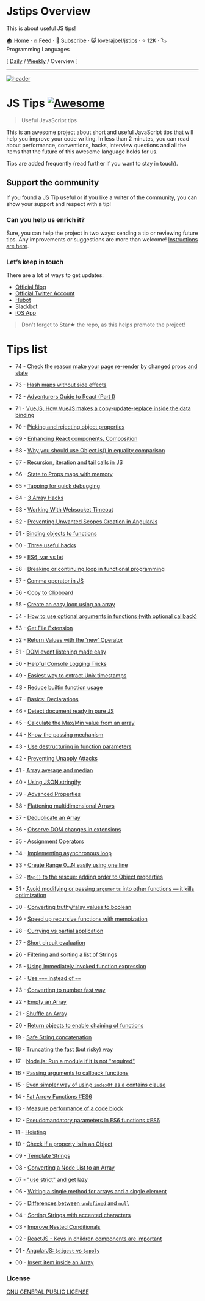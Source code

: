 # Jstips Overview

This is about useful JS tips!

[🏠 Home](/README.md) · [🔥 Feed](https://test.trackawesomelist.com/loverajoel/jstips/rss.xml) · [📮 Subscribe](https://trackawesomelist.us17.list-manage.com/subscribe?u=d2f0117aa829c83a63ec63c2f&id=36a103854c) · [😺 loverajoel/jstips](https://github.com/loverajoel/jstips/blob/master/README.md) · ⭐ 12K · 🏷️ Programming Languages

[ [Daily](/content/loverajoel/jstips/README.md) / [Weekly](/content/loverajoel/jstips/week/README.md) / Overview ]

---

[![header](https://pbs.twimg.com/profile_banners/4539400881/1613214971/1500x500)](https://www.jstips.co/book/?utm_source=github\&utm_medium=header\&utm_campaign=book\&utm_content=pro)

# JS Tips [![Awesome](https://cdn.rawgit.com/sindresorhus/awesome/d7305f38d29fed78fa85652e3a63e154dd8e8829/media/badge.svg)](https://github.com/sindresorhus/awesome)

> Useful JavaScript tips

This is an awesome project about short and useful JavaScript tips that will help you improve your code writing. In less than 2 minutes, you can read about performance, conventions, hacks, interview questions and all the items that the future of this awesome language holds for us.

Tips are added frequently (read further if you want to stay in touch).

## Support the community

If you found a JS Tip useful or if you like a writer of the community, you can show your support and respect with a tip!

### Can you help us enrich it?

Sure, you can help the project in two ways: sending a tip or reviewing future tips.
Any improvements or suggestions are more than welcome!
[Instructions are here](https://github.com/loverajoel/jstips/blob/master/CONTRIBUTING.md).

### Let’s keep in touch

There are a lot of ways to get updates:

*   [Official Blog](http://www.jstips.co)
*   [Official Twitter Account](https://twitter.com/tips_js)
*   [Hubot](https://github.com/dggriffin/hubot-jstips)
*   [Slackbot](https://github.com/radibit/js-tips-slack-bot)
*   [iOS App](https://goo.gl/Y9WiBc)

> Don't forget to Star★ the repo, as this helps promote the project!

# Tips list

*   74 - [Check the reason make your page re-render by changed props and state](http://www.jstips.co/en/react/trace-the-reason-make-your-page-rerender/)

*   73 - [Hash maps without side effects](http://www.jstips.co/en/javascript/hash-maps-without-side-effects/)

*   72 - [Adventurers Guide to React (Part I)](http://www.jstips.co/en/react/adventurers-guide-to-react/)

*   71 - [VueJS, How VueJS makes a copy-update-replace inside the data binding](http://www.jstips.co/en/more/vuejs-how-vuejs-makes-a-copy-update-replace-inside-the-data-binding/)

*   70 - [Picking and rejecting object properties](http://www.jstips.co/en/javascript/picking-and-rejecting-object-properties/)

*   69 - [Enhancing React components, Composition](http://www.jstips.co/en/react/enhancing-react-components-composition/)

*   68 - [Why you should use Object.is() in equality comparison](http://www.jstips.co/en/javascript/why-you-should-use-Object.is\(\)-in-equality-comparison/)

*   67 - [Recursion, iteration and tail calls in JS](http://www.jstips.co/en/javascript/recursion-iteration-and-tail-calls-in-js/)

*   66 - [State to Props maps with memory](http://www.jstips.co/en/react/state-to-props-maps-with-memory/)

*   65 - [Tapping for quick debugging](http://www.jstips.co/en/javascript/tapping-for-quick-debugging/)

*   64 - [3 Array Hacks](http://www.jstips.co/en/javascript/3-array-hacks/)

*   63 - [Working With Websocket Timeout](http://www.jstips.co/en/javascript/working-with-websocket-timeout/)

*   62 - [Preventing Unwanted Scopes Creation in AngularJs](http://www.jstips.co/en/angular/preventing-unwanted-scopes-creation-in-angularjs/)

*   61 - [Binding objects to functions](http://www.jstips.co/en/javascript/binding-objects-to-functions/)

*   60 - [Three useful hacks](http://www.jstips.co/en/javascript/three-useful-hacks/)

*   59 - [ES6, var vs let](http://www.jstips.co/en/javascript/keyword-var-vs-let/)

*   58 - [Breaking or continuing loop in functional programming](http://www.jstips.co/en/javascript/break-continue-loop-functional/)

*   57 - [Comma operator in JS](http://www.jstips.co/en/javascript/comma-operaton-in-js/)

*   56 - [Copy to Clipboard](http://www.jstips.co/en/javascript/copy-to-clipboard/)

*   55 - [Create an easy loop using an array](http://www.jstips.co/en/javascript/make-easy-loop-on-array/)

*   54 - [How to use optional arguments in functions (with optional callback)](http://www.jstips.co/en/javascript/use-optional-arguments/)

*   53 - [Get File Extension](http://www.jstips.co/en/javascript/get-file-extension/)

*   52 - [Return Values with the 'new' Operator](http://www.jstips.co/en/javascript/return-values-with-the-new-operator/)

*   51 - [DOM event listening made easy](http://www.jstips.co/en/javascript/DOM-event-listening-made-easy/)

*   50 - [Helpful Console Logging Tricks](http://www.jstips.co/en/javascript/helpful-console-log-hacks/)

*   49 - [Easiest way to extract Unix timestamps](http://www.jstips.co/en/javascript/extract-unix-timestamp-easily/)

*   48 - [Reduce builtin function usage](http://www.jstips.co/en/javascript/reminders-about-reduce-function-usage/)

*   47 - [Basics: Declarations](http://www.jstips.co/en/javascript/basics-declarations/)

*   46 - [Detect document ready in pure JS](http://www.jstips.co/en/javascript/detect-document-ready-in-pure-js/)

*   45 - [Calculate the Max/Min value from an array](http://www.jstips.co/en/javascript/calculate-the-max-min-value-from-an-array/)

*   44 - [Know the passing mechanism](http://www.jstips.co/en/javascript/know-the-passing-mechanism/)

*   43 - [Use destructuring in function parameters](http://www.jstips.co/en/javascript/use-destructuring-in-function-parameters/)

*   42 - [Preventing Unapply Attacks](http://www.jstips.co/en/javascript/preventing-unapply-attacks/)

*   41 - [Array average and median](http://www.jstips.co/en/javascript/array-average-and-median/)

*   40 - [Using JSON.stringify](http://www.jstips.co/en/javascript/using-json-stringify/)

*   39 - [Advanced Properties](http://www.jstips.co/en/javascript/advanced-properties/)

*   38 - [Flattening multidimensional Arrays](http://www.jstips.co/en/javascript/flattening-multidimensional-arrays-in-javascript/)

*   37 - [Deduplicate an Array](http://www.jstips.co/en/javascript/deduplicate-an-array/)

*   36 - [Observe DOM changes in extensions](http://www.jstips.co/en/javascript/observe-dom-changes/)

*   35 - [Assignment Operators](http://www.jstips.co/en/javascript/assignment-shorthands/)

*   34 - [Implementing asynchronous loop](http://www.jstips.co/en/javascript/implementing-asynchronous-loops/)

*   33 - [Create Range 0...N easily using one line](http://www.jstips.co/en/javascript/create-range-0-n-easily-using-one-line/)

*   32 - [`Map()` to the rescue: adding order to Object properties](http://www.jstips.co/en/javascript/map-to-the-rescue-adding-order-to-object-properties/)

*   31 - [Avoid modifying or passing `arguments` into other functions — it kills optimization](http://www.jstips.co/en/javascript/avoid-modifying-or-passing-arguments-into-other-functions-it-kills-optimization/)

*   30 - [Converting truthy/falsy values to boolean](http://www.jstips.co/en/javascript/converting-truthy-falsy-values-to-boolean/)

*   29 - [Speed up recursive functions with memoization](http://www.jstips.co/en/javascript/speed-up-recursive-functions-with-memoization/)

*   28 - [Currying vs partial application](http://www.jstips.co/en/javascript/curry-vs-partial-application/)

*   27 - [Short circuit evaluation](http://www.jstips.co/en/javascript/short-circuit-evaluation-in-js/)

*   26 - [Filtering and sorting a list of Strings](http://www.jstips.co/en/javascript/filtering-and-sorting-a-list-of-strings/)

*   25 - [Using immediately invoked function expression](http://www.jstips.co/en/javascript/Using-immediately-invoked-function-expression/)

*   24 - [Use `===` instead of `==`](http://www.jstips.co/en/javascript/use_===_instead_of_==/)

*   23 - [Converting to number fast way](http://www.jstips.co/en/javascript/converting-to-number-fast-way/)

*   22 - [Empty an Array](http://www.jstips.co/en/javascript/two-ways-to-empty-an-array/)

*   21 - [Shuffle an Array](http://www.jstips.co/en/javascript/shuffle-an-array/)

*   20 - [Return objects to enable chaining of functions](http://www.jstips.co/en/javascript/return-objects-to-enable-chaining-of-functions/)

*   19 - [Safe String concatenation](http://www.jstips.co/en/javascript/safe-string-concatenation/)

*   18 - [Truncating the fast (but risky) way](http://www.jstips.co/en/javascript/rounding-the-fast-way/)

*   17 - [Node.js: Run a module if it is not "required"](http://www.jstips.co/en/javascript/nodejs-run-a-module-if-it-is-not-required/)

*   16 - [Passing arguments to callback functions](http://www.jstips.co/en/javascript/passing-arguments-to-callback-functions/)

*   15 - [Even simpler way of using `indexOf` as a contains clause](http://www.jstips.co/en/javascript/even-simpler-way-of-using-indexof-as-a-contains-clause/)

*   14 - [Fat Arrow Functions #ES6](http://www.jstips.co/en/javascript/fat-arrow-functions/)

*   13 - [Measure performance of a code block](http://www.jstips.co/en/javascript/tip-to-measure-performance-of-a-javascript-block/)

*   12 - [Pseudomandatory parameters in ES6 functions #ES6](http://www.jstips.co/en/javascript/pseudomandatory-parameters-in-es6-functions/)

*   11 - [Hoisting](http://www.jstips.co/en/javascript/hoisting/)

*   10 - [Check if a property is in an Object](http://www.jstips.co/en/javascript/check-if-a-property-is-in-a-object/)

*   09 - [Template Strings](http://www.jstips.co/en/javascript/template-strings/)

*   08 - [Converting a Node List to an Array](http://www.jstips.co/en/javascript/converting-a-node-list-to-an-array/)

*   07 - ["use strict" and get lazy](http://www.jstips.co/en/javascript/use-strict-and-get-lazy/)

*   06 - [Writing a single method for arrays and a single element](http://www.jstips.co/en/javascript/writing-a-single-method-for-arrays-and-a-single-element/)

*   05 - [Differences between `undefined` and `null`](http://www.jstips.co/en/javascript/differences-between-undefined-and-null/)

*   04 - [Sorting Strings with accented characters](http://www.jstips.co/en/javascript/sorting-strings-with-accented-characters/)

*   03 - [Improve Nested Conditionals](http://www.jstips.co/en/javascript/improve-nested-conditionals/)

*   02 - [ReactJS - Keys in children components are important](http://www.jstips.co/en/react/keys-in-children-components-are-important/)

*   01 - [AngularJS: `$digest` vs `$apply`](http://www.jstips.co/en/angular/angularjs-digest-vs-apply/)

*   00 - [Insert item inside an Array](http://www.jstips.co/en/javascript/insert-item-inside-an-array/)

### License

[GNU GENERAL PUBLIC LICENSE](https://github.com/loverajoel/jstips/blob/master/LICENSE.md)

